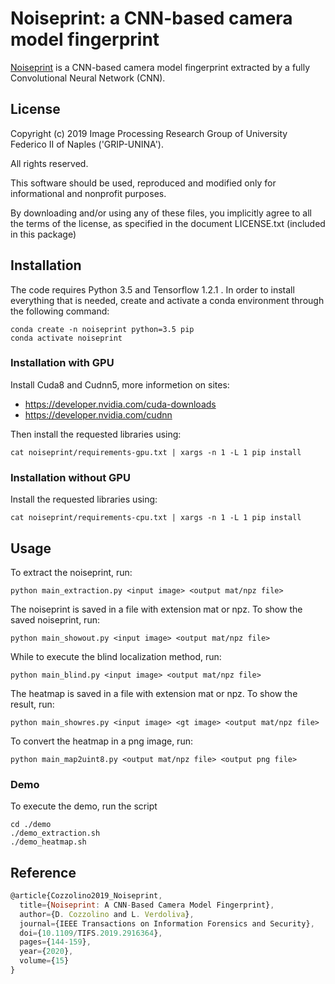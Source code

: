 # Noiseprint: a CNN-based camera model fingerprint
[Noiseprint](https://ieeexplore.ieee.org/document/8713484) is a CNN-based camera model fingerprint
extracted by a fully Convolutional Neural Network (CNN).

## License
Copyright (c) 2019 Image Processing Research Group of University Federico II of Naples ('GRIP-UNINA').

All rights reserved.

This software should be used, reproduced and modified only for informational and nonprofit purposes.

By downloading and/or using any of these files, you implicitly agree to all the
terms of the license, as specified in the document LICENSE.txt
(included in this package) 

## Installation
The code requires Python 3.5 and Tensorflow 1.2.1 .
In order to install everything that is needed, create and activate a conda environment through the following command:
```
conda create -n noiseprint python=3.5 pip
conda activate noiseprint
```

### Installation with GPU
Install Cuda8 and Cudnn5, more informetion on sites:
- https://developer.nvidia.com/cuda-downloads
- https://developer.nvidia.com/cudnn

Then install the requested libraries using:
```
cat noiseprint/requirements-gpu.txt | xargs -n 1 -L 1 pip install
```

### Installation without GPU
Install the requested libraries using:
```
cat noiseprint/requirements-cpu.txt | xargs -n 1 -L 1 pip install
```


## Usage
To extract the noiseprint, run:

```
python main_extraction.py <input image> <output mat/npz file>
```

The noiseprint is saved in a file with extension mat or npz.
To show the saved noiseprint, run:

```
python main_showout.py <input image> <output mat/npz file>
```

While to execute the blind localization method, run:

```
python main_blind.py <input image> <output mat/npz file>
```

The heatmap is saved in a file with extension mat or npz.
To show the result, run:

```
python main_showres.py <input image> <gt image> <output mat/npz file>
```

To convert the heatmap in a png image, run:

```
python main_map2uint8.py <output mat/npz file> <output png file>
```


### Demo
To execute the demo, run the script

```
cd ./demo
./demo_extraction.sh
./demo_heatmap.sh
```

## Reference

```js
@article{Cozzolino2019_Noiseprint,
  title={Noiseprint: A CNN-Based Camera Model Fingerprint},
  author={D. Cozzolino and L. Verdoliva},
  journal={IEEE Transactions on Information Forensics and Security},
  doi={10.1109/TIFS.2019.2916364},
  pages={144-159},
  year={2020},
  volume={15}
} 
```
